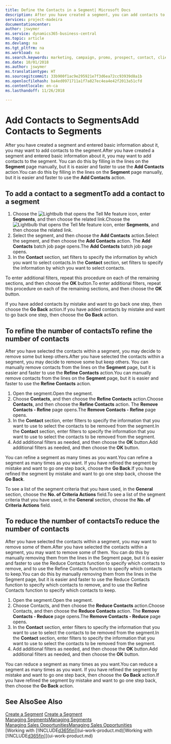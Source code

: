 ```yaml
---
title: Define the Contacts in a Segment| Microsoft Docs
description: After you have created a segment, you can add contacts to the segment, for example, as part of a marketing campaign targeting particular customers or clients.
services: project-madeira
documentationcenter: 
author: jswymer
ms.service: dynamics365-business-central
ms.topic: article
ms.devlang: na
ms.tgt_pltfrm: na
ms.workload: na
ms.search.keywords: marketing, campaign, promo, prospect, contact, client, customer
ms.date: 10/01/2018
ms.author: jswymer
ms.translationtype: HT
ms.sourcegitcommit: 33b900f1ac9e295921e7f3d6ea72cc93939d8a1b
ms.openlocfilehash: ba4ed0971711a1f7a827ec4ea4e42f2013a51cfd
ms.contentlocale: en-ca
ms.lasthandoff: 11/26/2018

---
```

# <a name="add-contacts-to-segments"></a><span data-ttu-id="ddf58-103">Add Contacts to Segments</span><span class="sxs-lookup"><span data-stu-id="ddf58-103">Add Contacts to Segments</span></span>
<span data-ttu-id="ddf58-104">After you have created a segment and entered basic information about it, you may want to add contacts to the segment.</span><span class="sxs-lookup"><span data-stu-id="ddf58-104">After you have created a segment and entered basic information about it, you may want to add contacts to the segment.</span></span> <span data-ttu-id="ddf58-105">You can do this by filling in the lines on the **Segment** page manually, but it is easier and faster to use the **Add Contacts** action.</span><span class="sxs-lookup"><span data-stu-id="ddf58-105">You can do this by filling in the lines on the **Segment** page manually, but it is easier and faster to use the **Add Contacts** action.</span></span>

## <a name="to-add-a-contact-to-a-segment"></a><span data-ttu-id="ddf58-106">To add a contact to a segment</span><span class="sxs-lookup"><span data-stu-id="ddf58-106">To add a contact to a segment</span></span>
1. <span data-ttu-id="ddf58-107">Choose the ![Lightbulb that opens the Tell Me feature](media/ui-search/search_small.png "Tell me what you want to do") icon, enter **Segments**, and then choose the related link.</span><span class="sxs-lookup"><span data-stu-id="ddf58-107">Choose the ![Lightbulb that opens the Tell Me feature](media/ui-search/search_small.png "Tell me what you want to do") icon, enter **Segments**, and then choose the related link.</span></span>  
2. <span data-ttu-id="ddf58-108">Select the segment, and then choose the **Add Contacts** action.</span><span class="sxs-lookup"><span data-stu-id="ddf58-108">Select the segment, and then choose the **Add Contacts** action.</span></span> <span data-ttu-id="ddf58-109">The **Add Contacts** batch job page opens.</span><span class="sxs-lookup"><span data-stu-id="ddf58-109">The **Add Contacts** batch job page opens.</span></span>
3. <span data-ttu-id="ddf58-110">In the **Contact** section, set filters to specify the information by which you want to select contacts.</span><span class="sxs-lookup"><span data-stu-id="ddf58-110">In the **Contact** section, set filters to specify the information by which you want to select contacts.</span></span>

<span data-ttu-id="ddf58-111">To enter additional filters, repeat this procedure on each of the remaining sections, and then choose the **OK** button.</span><span class="sxs-lookup"><span data-stu-id="ddf58-111">To enter additional filters, repeat this procedure on each of the remaining sections, and then choose the **OK** button.</span></span>

<span data-ttu-id="ddf58-112">If you have added contacts by mistake and want to go back one step, then choose the **Go Back** action.</span><span class="sxs-lookup"><span data-stu-id="ddf58-112">If you have added contacts by mistake and want to go back one step, then choose the **Go Back** action.</span></span>

## <a name="to-refine-the-number-of-contacts"></a><span data-ttu-id="ddf58-113">To refine the number of contacts</span><span class="sxs-lookup"><span data-stu-id="ddf58-113">To refine the number of contacts</span></span>
<span data-ttu-id="ddf58-114">After you have selected the contacts within a segment, you may decide to remove some but keep others.</span><span class="sxs-lookup"><span data-stu-id="ddf58-114">After you have selected the contacts within a segment, you may decide to remove some but keep others.</span></span> <span data-ttu-id="ddf58-115">You can manually remove contacts from the lines on the **Segment** page, but it is easier and faster to use the **Refine Contacts** action.</span><span class="sxs-lookup"><span data-stu-id="ddf58-115">You can manually remove contacts from the lines on the **Segment** page, but it is easier and faster to use the **Refine Contacts** action.</span></span>

1. <span data-ttu-id="ddf58-116">Open the segment.</span><span class="sxs-lookup"><span data-stu-id="ddf58-116">Open the segment.</span></span>
2. <span data-ttu-id="ddf58-117">Choose **Contacts**, and then choose the **Refine Contacts** action.</span><span class="sxs-lookup"><span data-stu-id="ddf58-117">Choose **Contacts**, and then choose the **Refine Contacts** action.</span></span> <span data-ttu-id="ddf58-118">The **Remove Contacts - Refine** page opens.</span><span class="sxs-lookup"><span data-stu-id="ddf58-118">The **Remove Contacts - Refine** page opens.</span></span>
3. <span data-ttu-id="ddf58-119">In the **Contact** section, enter filters to specify the information that you want to use to select the contacts to be removed from the segment.</span><span class="sxs-lookup"><span data-stu-id="ddf58-119">In the **Contact** section, enter filters to specify the information that you want to use to select the contacts to be removed from the segment.</span></span>
4. <span data-ttu-id="ddf58-120">Add additional filters as needed, and then choose the **OK** button.</span><span class="sxs-lookup"><span data-stu-id="ddf58-120">Add additional filters as needed, and then choose the **OK** button.</span></span>

<span data-ttu-id="ddf58-121">You can refine a segment as many times as you want.</span><span class="sxs-lookup"><span data-stu-id="ddf58-121">You can refine a segment as many times as you want.</span></span> <span data-ttu-id="ddf58-122">If you have refined the segment by mistake and want to go one step back, choose the **Go Back**.</span><span class="sxs-lookup"><span data-stu-id="ddf58-122">If you have refined the segment by mistake and want to go one step back, choose the **Go Back**.</span></span>

<span data-ttu-id="ddf58-123">To see a list of the segment criteria that you have used, in the **General** section, choose the **No. of Criteria Actions** field.</span><span class="sxs-lookup"><span data-stu-id="ddf58-123">To see a list of the segment criteria that you have used, in the **General** section, choose the **No. of Criteria Actions** field.</span></span>

## <a name="to-reduce-the-number-of-contacts"></a><span data-ttu-id="ddf58-124">To reduce the number of contacts</span><span class="sxs-lookup"><span data-stu-id="ddf58-124">To reduce the number of contacts</span></span>
<span data-ttu-id="ddf58-125">After you have selected the contacts within a segment, you may want to remove some of them.</span><span class="sxs-lookup"><span data-stu-id="ddf58-125">After you have selected the contacts within a segment, you may want to remove some of them.</span></span> <span data-ttu-id="ddf58-126">You can do this by manually removing them from the lines in the Segment page, but it is easier and faster to use the Reduce Contacts function to specify which contacts to remove, and to use the Refine Contacts function to specify which contacts to keep.</span><span class="sxs-lookup"><span data-stu-id="ddf58-126">You can do this by manually removing them from the lines in the Segment page, but it is easier and faster to use the Reduce Contacts function to specify which contacts to remove, and to use the Refine Contacts function to specify which contacts to keep.</span></span>

1. <span data-ttu-id="ddf58-127">Open the segment.</span><span class="sxs-lookup"><span data-stu-id="ddf58-127">Open the segment.</span></span>
2. <span data-ttu-id="ddf58-128">Choose Contacts, and then choose the **Reduce Contacts** action.</span><span class="sxs-lookup"><span data-stu-id="ddf58-128">Choose Contacts, and then choose the **Reduce Contacts** action.</span></span> <span data-ttu-id="ddf58-129">The **Remove Contacts - Reduce** page opens.</span><span class="sxs-lookup"><span data-stu-id="ddf58-129">The **Remove Contacts - Reduce** page opens.</span></span>
3. <span data-ttu-id="ddf58-130">In the **Contact** section, enter filters to specify the information that you want to use to select the contacts to be removed from the segment.</span><span class="sxs-lookup"><span data-stu-id="ddf58-130">In the **Contact** section, enter filters to specify the information that you want to use to select the contacts to be removed from the segment.</span></span>
4. <span data-ttu-id="ddf58-131">Add additional filters as needed, and then choose the **OK** button.</span><span class="sxs-lookup"><span data-stu-id="ddf58-131">Add additional filters as needed, and then choose the **OK** button.</span></span>

<span data-ttu-id="ddf58-132">You can reduce a segment as many times as you want.</span><span class="sxs-lookup"><span data-stu-id="ddf58-132">You can reduce a segment as many times as you want.</span></span> <span data-ttu-id="ddf58-133">If you have refined the segment by mistake and want to go one step back, then choose the **Go Back** action.</span><span class="sxs-lookup"><span data-stu-id="ddf58-133">If you have refined the segment by mistake and want to go one step back, then choose the **Go Back** action.</span></span>

## <a name="see-also"></a><span data-ttu-id="ddf58-134">See Also</span><span class="sxs-lookup"><span data-stu-id="ddf58-134">See Also</span></span>
<span data-ttu-id="ddf58-135">[Create a Segment](marketing-how-create-segment.md) </span><span class="sxs-lookup"><span data-stu-id="ddf58-135">[Create a Segment](marketing-how-create-segment.md) </span></span>  
[<span data-ttu-id="ddf58-136">Managing Segments</span><span class="sxs-lookup"><span data-stu-id="ddf58-136">Managing Segments</span></span>](marketing-segments.md)  
[<span data-ttu-id="ddf58-137">Managing Sales Opportunities</span><span class="sxs-lookup"><span data-stu-id="ddf58-137">Managing Sales Opportunities</span></span>](marketing-manage-sales-opportunities.md)  
<span data-ttu-id="ddf58-138">[Working with [!INCLUDE[d365fin](includes/d365fin_md.md)]](ui-work-product.md)</span><span class="sxs-lookup"><span data-stu-id="ddf58-138">[Working with [!INCLUDE[d365fin](includes/d365fin_md.md)]](ui-work-product.md)</span></span>  

